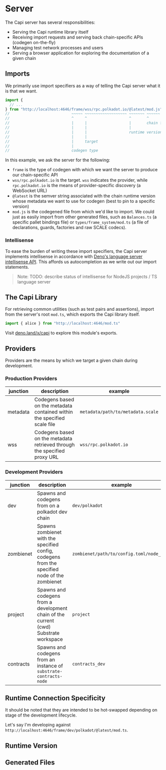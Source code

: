 # Server

The Capi server has several responsibilities:

- Serving the Capi runtime library itself
- Receiving import requests and serving back chain-specific APIs (codegen on-the-fly)
- Managing test network processes and users
- Serving a browser application for exploring the documentation of a given chain

## Imports

We primarily use import specifiers as a way of telling the Capi server what it is that we want.

```ts
import {
  // ...
} from "http://localhost:4646/frame/wss/rpc.polkadot.io/@latest/mod.js"
//                            ~~~~~ ~~~~~~~~~~~~~~~~~~~ ~~~~~~~ ~~~~~~
//                            ^     ^                   ^       ^
//                            |     |                   |       chain file
//                            |     |                   |
//                            |     |                   runtime version
//                            |     |
//                            |     target
//                            |
//                            codegen type
```

In this example, we ask the server for the following:

- `frame` is the type of codegen with which we want the server to produce our chain-specific API
- `wss/rpc.polkadot.io` is the target. `wss` indicates the provider, while `rpc.polkadot.io` is the means of provider-specific discovery (a WebSocket URL)
- `@latest` is the semver string associated with the chain runtime version whose metadata we want to use for codegen (best to pin to a specific version<!-- TODO(@tjjfvi): brief description of why it's best to pin -->)
- `mod.js` is the codegened file from which we'd like to import. We could just as easily import from other generated files, such as `Balances.ts` (a specific pallet bindings file) or `types/frame_system/mod.ts` (a file of declarations, guards, factories and raw SCALE codecs).

### Intellisense

To ease the burden of writing these import specifiers, the Capi server implements intellisense in accordance with [Deno's language server intellisense API](https://deno.land/manual@v1.31.0/advanced/language_server/imports). This affords us autocompletion as we write out our import statements.

<!-- TODO: add screenshot -->

> Note: TODO: describe status of intellisense for NodeJS projects / TS language server

## The Capi Library

For retrieving common utilities (such as test pairs and assertions), import from the server's root `mod.ts`, which exports the Capi library itself.

```ts
import { alice } from "http://localhost:4646/mod.ts"
```

Visit [deno.land/x/capi](https://deno.land/x/capi) to explore this module's exports.

## Providers

Providers are the means by which we target a given chain during development.

### Production Providers

| junction | description                                                              | example                           |
| -------- | ------------------------------------------------------------------------ | --------------------------------- |
| metadata | Codegens based on the metadata contained within the specified scale file | `metadata/path/to/metadata.scale` |
| wss      | Codegens based on the metadata retrieved through the specified proxy URL | `wss/rpc.polkadot.io`             |

### Development Providers

| junction  | description                                                                                   | example                                   |
| --------- | --------------------------------------------------------------------------------------------- | ----------------------------------------- |
| dev       | Spawns and codegens from on a polkadot dev chain                                              | `dev/polkadot`                            |
| zombienet | Spawns zombienet with the specified config, codegens from the specified node of the zombienet | `zombienet/path/to/config.toml/node_name` |
| project   | Spawns and codegens from a development chain of the current (cwd) Substrate workspace         | `project`                                 |
| contracts | Spawns and codegens from an instance of `substrate-contracts-node`                            | `contracts_dev`                           |

## Runtime Connection Specificity

It should be noted that they are intended to be hot-swapped depending on stage of the development lifecycle.

Let's say I'm developing against `http://localhost:4646/frame/dev/polkadot/@latest/mod.ts`.

## Runtime Version

## Generated Files
